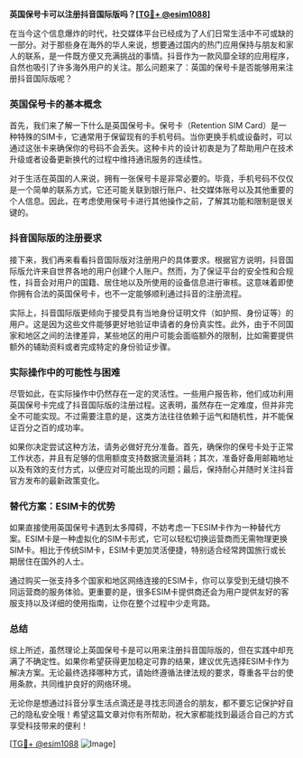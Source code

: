 **英国保号卡可以注册抖音国际版吗？[[TG💪+ @esim1088](https://t.me/s/esim1088)]**

在当今这个信息爆炸的时代，社交媒体平台已经成为了人们日常生活中不可或缺的一部分。对于那些身在海外的华人来说，想要通过国内的热门应用保持与朋友和家人的联系，是一件既方便又充满挑战的事情。抖音作为一款风靡全球的应用程序，自然也吸引了许多海外用户的关注。那么问题来了：英国的保号卡是否能够用来注册抖音国际版呢？

### 英国保号卡的基本概念

首先，我们来了解一下什么是英国保号卡。保号卡（Retention SIM Card）是一种特殊的SIM卡，它通常用于保留现有的手机号码。当你更换手机或设备时，可以通过这张卡来确保你的号码不会丢失。这种卡片的设计初衷是为了帮助用户在技术升级或者设备更新换代的过程中维持通讯服务的连续性。

对于生活在英国的人来说，拥有一张保号卡是非常必要的。毕竟，手机号码不仅仅是一个简单的联系方式，它还可能关联到银行账户、社交媒体账号以及其他重要的个人信息。因此，在考虑使用保号卡进行其他操作之前，了解其功能和限制是很关键的。

### 抖音国际版的注册要求

接下来，我们再来看看抖音国际版对注册用户的具体要求。根据官方说明，抖音国际版允许来自世界各地的用户创建个人账户。然而，为了保证平台的安全性和合规性，抖音会对用户的国籍、居住地以及所使用的设备信息进行审核。这意味着即使你拥有合法的英国保号卡，也不一定能够顺利通过抖音的注册流程。

实际上，抖音国际版更倾向于接受具有当地身份证明文件（如护照、身份证等）的用户。这是因为这些文件能够更好地验证申请者的身份真实性。此外，由于不同国家和地区之间的法律差异，某些地区的用户可能会面临额外的限制，比如需要提供额外的辅助资料或者完成特定的身份验证步骤。

### 实际操作中的可能性与困难

尽管如此，在实际操作中仍然存在一定的灵活性。一些用户报告称，他们成功利用英国保号卡完成了抖音国际版的注册过程。这表明，虽然存在一定难度，但并非完全不可能实现。不过需要注意的是，这类方法往往依赖于运气和随机性，并不能保证百分之百的成功率。

如果你决定尝试这种方法，请务必做好充分准备。首先，确保你的保号卡处于正常工作状态，并且有足够的信用额度支持数据流量消耗；其次，准备好备用邮箱地址以及有效的支付方式，以便应对可能出现的问题；最后，保持耐心并随时关注抖音官方发布的最新政策变化。

### 替代方案：ESIM卡的优势

如果直接使用英国保号卡遇到太多障碍，不妨考虑一下ESIM卡作为一种替代方案。ESIM卡是一种虚拟化的SIM卡形式，它可以轻松切换运营商而无需物理更换SIM卡。相比于传统SIM卡，ESIM卡更加灵活便捷，特别适合经常跨国旅行或长期居住在国外的人士。

通过购买一张支持多个国家和地区网络连接的ESIM卡，你可以享受到无缝切换不同运营商的服务体验。更重要的是，很多ESIM卡提供商还会为用户提供友好的客服支持以及详细的使用指南，让你在整个过程中少走弯路。

### 总结

综上所述，虽然理论上英国保号卡是可以用来注册抖音国际版的，但在实践中却充满了不确定性。如果你希望获得更加稳定可靠的结果，建议优先选择ESIM卡作为解决方案。无论最终选择哪种方式，请始终遵循法律法规的要求，尊重各平台的使用条款，共同维护良好的网络环境。

无论你是想通过抖音分享生活点滴还是寻找志同道合的朋友，都不要忘记保护好自己的隐私安全哦！希望这篇文章对你有所帮助，祝大家都能找到最适合自己的方式享受科技带来的便利！

[[TG💪+ @esim1088](https://t.me/s/esim1088) ![Image](https://i.postimg.cc/4NQfJmqS/Snipaste-2025-05-13-00-14-12.png)]
